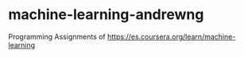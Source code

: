 # machine-learning-andrewng
Programming Assignments of https://es.coursera.org/learn/machine-learning
